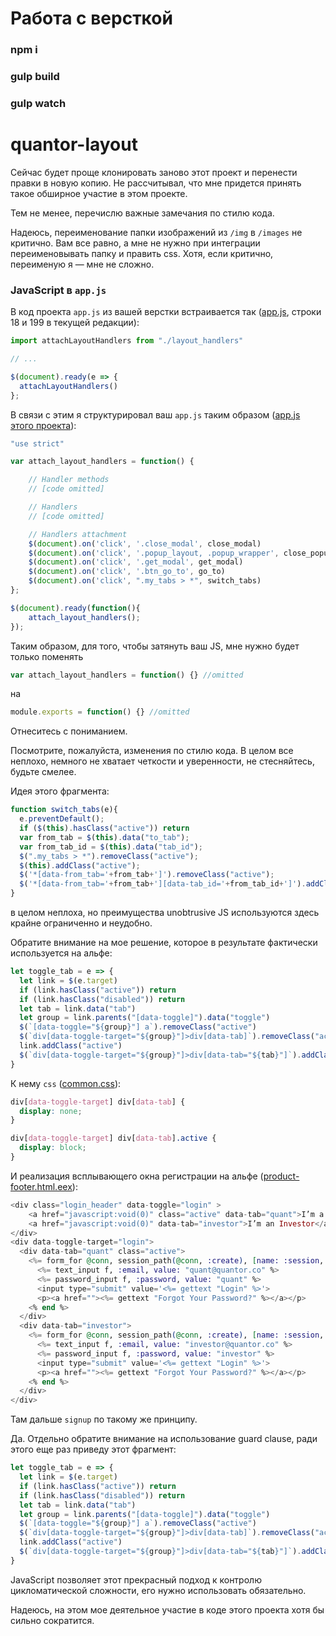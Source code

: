 # Работа с версткой

### npm i
### gulp build
### gulp watch



# quantor-layout

Сейчас будет проще клонировать заново этот проект и перенести правки в новую копию. Не рассчитывал, что мне придется принять такое обширное участие в этом проекте.

Тем не менее, перечислю важные замечания по стилю кода.

Надеюсь, переименование папки изображений из `/img` в `/images` не критично. Вам все равно, а мне не нужно при интеграции переименовывать папку и править css. Хотя, если критично, переименую я — мне не сложно.

### JavaScript в `app.js`

В код проекта `app.js` из вашей верстки встраивается так ([app.js](https://github.com/QUANTOR-CO/demo/blob/master/assets/js/app.js), строки 18 и 199 в текущей редакции):

```javascript
import attachLayoutHandlers from "./layout_handlers"

// ...

$(document).ready(e => {
  attachLayoutHandlers()
};
```

В связи с этим я структурировал ваш `app.js` таким образом ([app.js этого проекта](https://github.com/vassiliy/quantor-layout/blob/master/js/app.js)):

```javascript
"use strict"

var attach_layout_handlers = function() {

    // Handler methods
    // [code omitted]

    // Handlers
    // [code omitted]

    // Handlers attachment
    $(document).on('click', '.close_modal', close_modal)
    $(document).on('click', '.popup_layout, .popup_wrapper', close_popup)
    $(document).on('click', '.get_modal', get_modal)
    $(document).on('click', '.btn_go_to', go_to)
    $(document).on('click', ".my_tabs > *", switch_tabs)
};

$(document).ready(function(){
    attach_layout_handlers();
});
```

Таким образом, для того, чтобы затянуть ваш JS, мне нужно будет только поменять
```javascript
var attach_layout_handlers = function() {} //omitted
```

на

```javascript
module.exports = function() {} //omitted
```

Отнеситесь с пониманием.

Посмотрите, пожалуйста, изменения по стилю кода. В целом все неплохо, немного не хватает четкости и уверенности, не стесняйтесь, будьте смелее.

Идея этого фрагмента:
```javascript
function switch_tabs(e){
  e.preventDefault();
  if ($(this).hasClass("active")) return
  var from_tab = $(this).data("to_tab");
  var from_tab_id = $(this).data("tab_id");
  $(".my_tabs > *").removeClass("active");
  $(this).addClass("active");
  $('*[data-from_tab='+from_tab+']').removeClass("active");
  $('*[data-from_tab='+from_tab+'][data-tab_id='+from_tab_id+']').addClass("active");
}
```

в целом неплоха, но преимущества unobtrusive JS используются здесь крайне ограниченно и неудобно.

Обратите внимание на мое решение, которое в результате фактически используется на альфе:

```javascript
let toggle_tab = e => {
  let link = $(e.target)
  if (link.hasClass("active")) return
  if (link.hasClass("disabled")) return
  let tab = link.data("tab")
  let group = link.parents("[data-toggle]").data("toggle")
  $(`[data-toggle="${group}"] a`).removeClass("active")
  $(`div[data-toggle-target="${group}"]>div[data-tab]`).removeClass("active")
  link.addClass("active")
  $(`div[data-toggle-target="${group}"]>div[data-tab="${tab}"]`).addClass("active")
}
```

К нему `css` ([common.css](https://github.com/QUANTOR-CO/demo/blob/master/assets/static/css/common.css)):

```css
div[data-toggle-target] div[data-tab] {
  display: none;
}

div[data-toggle-target] div[data-tab].active {
  display: block;
}
```

И реализация всплывающего окна регистрации на альфе ([product-footer.html.eex](https://github.com/QUANTOR-CO/demo/blob/master/lib/quantor_platform_web/templates/layout/product_footer.html.eex)):

```eex
<div class="login_header" data-toggle="login" >
    <a href="javascript:void(0)" class="active" data-tab="quant">I’m a Quant</a>
    <a href="javascript:void(0)" data-tab="investor">I’m an Investor</a>
</div>
<div data-toggle-target="login">
  <div data-tab="quant" class="active">
    <%= form_for @conn, session_path(@conn, :create), [name: :session, class: "login_form active"], fn f -> %>
      <%= text_input f, :email, value: "quant@quantor.co" %>
      <%= password_input f, :password, value: "quant" %>
      <input type="submit" value='<%= gettext "Login" %>'>
      <p><a href=""><%= gettext "Forgot Your Password?" %></a></p>
    <% end %>
  </div>
  <div data-tab="investor">
    <%= form_for @conn, session_path(@conn, :create), [name: :session, class: "login_form active"], fn f -> %>
      <%= text_input f, :email, value: "investor@quantor.co" %>
      <%= password_input f, :password, value: "investor" %>
      <input type="submit" value='<%= gettext "Login" %>'>
      <p><a href=""><%= gettext "Forgot Your Password?" %></a></p>
    <% end %>
  </div>
</div>
```

Там дальше `signup` по такому же принципу.

Да. Отдельно обратите внимание на использование guard clause, ради этого еще раз приведу этот фрагмент:

```javascript
let toggle_tab = e => {
  let link = $(e.target)
  if (link.hasClass("active")) return
  if (link.hasClass("disabled")) return
  let tab = link.data("tab")
  let group = link.parents("[data-toggle]").data("toggle")
  $(`[data-toggle="${group}"] a`).removeClass("active")
  $(`div[data-toggle-target="${group}"]>div[data-tab]`).removeClass("active")
  link.addClass("active")
  $(`div[data-toggle-target="${group}"]>div[data-tab="${tab}"]`).addClass("active")
}
```

JavaScript позволяет этот прекрасный подход к контролю цикломатической сложности, его нужно использовать обязательно.

Надеюсь, на этом мое деятельное участие в коде этого проекта хотя бы сильно сократится.
